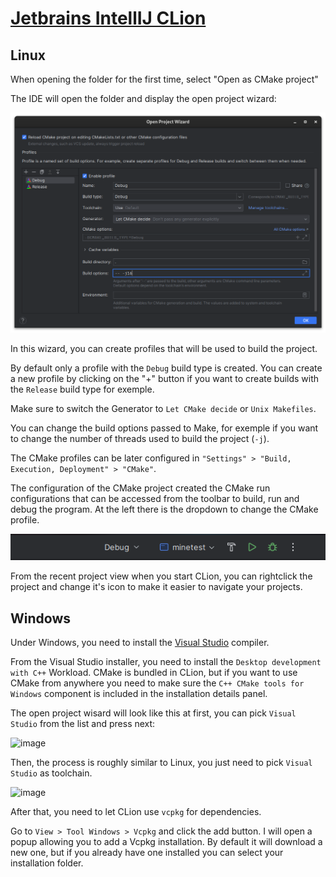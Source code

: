 # [Jetbrains IntellIJ CLion](https://www.jetbrains.com/clion)

## Linux

When opening the folder for the first time, select "Open as CMake project"

The IDE will open the folder and display the open project wizard:

![Open Project Wizard](jetbrains_open_project_wizard.png)

In this wizard, you can create profiles that will be used to build the project.

By default only a profile with the `Debug` build type is created. You can create a new profile by clicking on the "+" button if you want to create builds with the `Release` build type for exemple.

Make sure to switch the Generator to `Let CMake decide` or `Unix Makefiles`.

You can change the build options passed to Make, for exemple if you want to change the number of threads used to build the project (`-j`).

The CMake profiles can be later configured in `"Settings" > "Build, Execution, Deployment" > "CMake"`.

The configuration of the CMake project created the CMake run configurations that can be accessed from the toolbar to build, run and debug the program. At the left there is the dropdown to change the CMake profile.

![Jetbrains Run Toolbar](jetbrains_run_toolbar.png)

From the recent project view when you start CLion, you can rightclick the project and change it's icon to make it easier to navigate your projects.

## Windows

Under Windows, you need to install the [Visual Studio](https://visualstudio.microsoft.com) compiler.

From the Visual Studio installer, you need to install the `Desktop development with C++` Workload. CMake is bundled in CLion, but if you want to use CMake from anywhere you need to make sure the `C++ CMake tools for Windows` component is included in the installation details panel.

The open project wisard will look like this at first, you can pick `Visual Studio` from the list and press next:

![image](https://github.com/AFCMS/minetest/assets/61794590/2f4ed350-6451-45ac-b553-30310cce798f)

Then, the process is roughly similar to Linux, you just need to pick `Visual Studio` as toolchain.

![image](https://github.com/AFCMS/minetest/assets/61794590/7cc87b5e-c7cf-444d-aa2e-760b43241a40)

After that, you need to let CLion use `vcpkg` for dependencies.

Go to `View > Tool Windows > Vcpkg` and click the add button. I will open a popup allowing you to add a Vcpkg installation. By default it will download a new one, but if you already have one installed you can select your installation folder.


